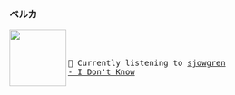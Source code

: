 
### ベルカ

[<img align="left" width="100" height="100" src="https:&#x2F;&#x2F;lastfm.freetls.fastly.net&#x2F;i&#x2F;u&#x2F;174s&#x2F;52351de9310454a53351725b8f079739.png">](https://www.youtube.com/results?search_query=sjowgren+I+Don&#39;t+Know)
</br>
<big><pre>
<small>
</br>🎵  Currently listening to  [sjowgren - I Don&#39;t Know](https://www.youtube.com/results?search_query=sjowgren+I+Don&#39;t+Know)</br>
</small></pre></big>

#